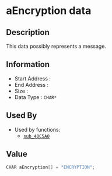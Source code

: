 # aEncryption data

## Description

This data possibly represents a message.

## Information

* Start Address : 
* End Address : 
* Size : 
* Data Type : `CHAR*`

## Used By

* Used by functions:
  * [`sub_40C5A0`](sub_40C5A0.md)

## Value

```c
CHAR aEncryption[] = "ENCRYPTION";
```

